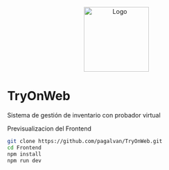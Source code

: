 <p align="center">
  <img src="https://github.com/pagalvan/TryOnWeb/Frontend/public/logo.png" width="150" alt="Logo"/>
</p>

# TryOnWeb
Sistema de gestión de inventario con probador virtual


Previsualizacion del Frontend
```bash
git clone https://github.com/pagalvan/TryOnWeb.git
cd Frontend
npm install
npm run dev
```
